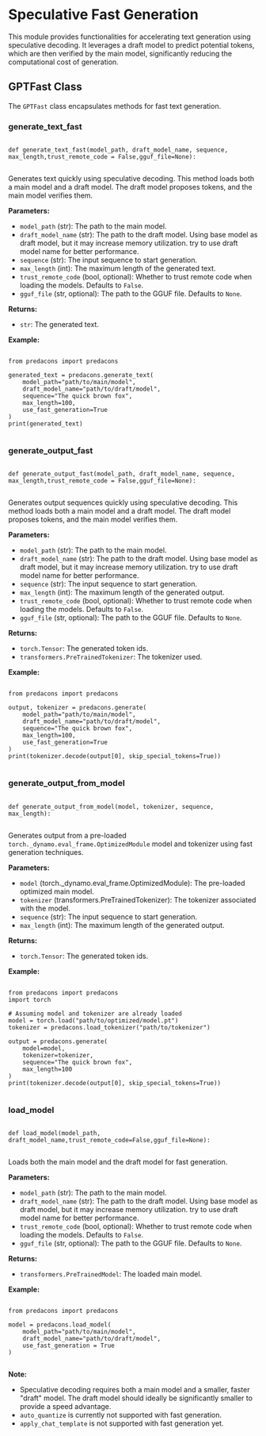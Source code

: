 # Speculative Fast Generation

This module provides functionalities for accelerating text generation using speculative decoding. It leverages a draft model to predict potential tokens, which are then verified by the main model, significantly reducing the computational cost of generation.

## GPTFast Class

The `GPTFast` class encapsulates methods for fast text generation.

### generate_text_fast
```

def generate_text_fast(model_path, draft_model_name, sequence, max_length,trust_remote_code = False,gguf_file=None):


```
Generates text quickly using speculative decoding. This method loads both a main model and a draft model. The draft model proposes tokens, and the main model verifies them.

**Parameters:**

-   `model_path` (str): The path to the main model.
-   `draft_model_name` (str): The path to the draft model.  Using base model as draft model, but it may increase memory utilization. try to use draft model name for better performance.
-   `sequence` (str): The input sequence to start generation.
-   `max_length` (int): The maximum length of the generated text.
-   `trust_remote_code` (bool, optional): Whether to trust remote code when loading the models. Defaults to `False`.
-	`gguf_file` (str, optional): The path to the GGUF file. Defaults to `None`.

**Returns:**

-   `str`: The generated text.

**Example:**

```

from predacons import predacons

generated_text = predacons.generate_text(
    model_path="path/to/main/model",
    draft_model_name="path/to/draft/model",
    sequence="The quick brown fox",
    max_length=100,
    use_fast_generation=True
)
print(generated_text)


```

### generate_output_fast
```

def generate_output_fast(model_path, draft_model_name, sequence, max_length,trust_remote_code = False,gguf_file=None):


```
Generates output sequences quickly using speculative decoding.  This method loads both a main model and a draft model.  The draft model proposes tokens, and the main model verifies them.

**Parameters:**

-   `model_path` (str): The path to the main model.
-   `draft_model_name` (str): The path to the draft model.  Using base model as draft model, but it may increase memory utilization. try to use draft model name for better performance.
-   `sequence` (str): The input sequence to start generation.
-   `max_length` (int): The maximum length of the generated output.
-   `trust_remote_code` (bool, optional): Whether to trust remote code when loading the models. Defaults to `False`.
-	`gguf_file` (str, optional): The path to the GGUF file. Defaults to `None`.

**Returns:**

-   `torch.Tensor`: The generated token ids.
-   `transformers.PreTrainedTokenizer`: The tokenizer used.

**Example:**

```

from predacons import predacons

output, tokenizer = predacons.generate(
    model_path="path/to/main/model",
    draft_model_name="path/to/draft/model",
    sequence="The quick brown fox",
    max_length=100,
    use_fast_generation=True
)
print(tokenizer.decode(output[0], skip_special_tokens=True))


```

### generate_output_from_model
```

def generate_output_from_model(model, tokenizer, sequence, max_length):


```

Generates output from a pre-loaded `torch._dynamo.eval_frame.OptimizedModule` model and tokenizer using fast generation techniques.

**Parameters:**

-   `model` (torch._dynamo.eval_frame.OptimizedModule): The pre-loaded optimized main model.
-   `tokenizer` (transformers.PreTrainedTokenizer): The tokenizer associated with the model.
-   `sequence` (str): The input sequence to start generation.
-   `max_length` (int): The maximum length of the generated output.

**Returns:**

-   `torch.Tensor`: The generated token ids.

**Example:**

```

from predacons import predacons
import torch

# Assuming model and tokenizer are already loaded
model = torch.load("path/to/optimized/model.pt")
tokenizer = predacons.load_tokenizer("path/to/tokenizer")

output = predacons.generate(
    model=model,
    tokenizer=tokenizer,
    sequence="The quick brown fox",
    max_length=100
)
print(tokenizer.decode(output[0], skip_special_tokens=True))


```

### load_model
```

def load_model(model_path, draft_model_name,trust_remote_code=False,gguf_file=None):


```
Loads both the main model and the draft model for fast generation.

**Parameters:**

-   `model_path` (str): The path to the main model.
-   `draft_model_name` (str): The path to the draft model. Using base model as draft model, but it may increase memory utilization. try to use draft model name for better performance.
-   `trust_remote_code` (bool, optional): Whether to trust remote code when loading the models. Defaults to `False`.
-	`gguf_file` (str, optional): The path to the GGUF file. Defaults to `None`.

**Returns:**

-   `transformers.PreTrainedModel`: The loaded main model.

**Example:**

```

from predacons import predacons

model = predacons.load_model(
    model_path="path/to/main/model",
    draft_model_name="path/to/draft/model",
    use_fast_generation = True
)


```

**Note:**

-   Speculative decoding requires both a main model and a smaller, faster "draft" model.  The draft model should ideally be significantly smaller to provide a speed advantage.
-   `auto_quantize` is currently not supported with fast generation.
-   `apply_chat_template` is not supported with fast generation yet.
```
